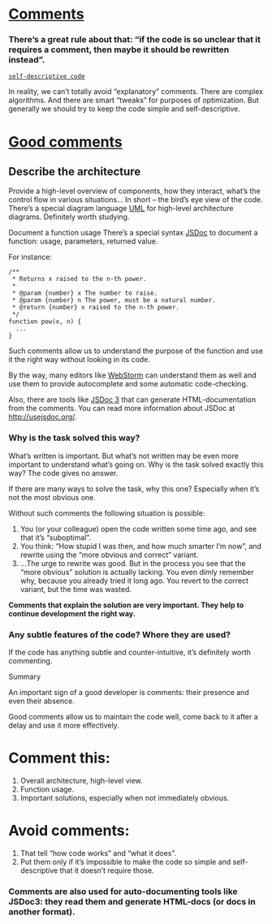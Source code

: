 # [Comments](https://javascript.info/comments)

### There’s a great rule about that: “if the code is so unclear that it requires a comment, then maybe it should be rewritten instead”.

[`self-descriptive code`](https://javascript.info/comments#recipe-factor-out-functions)

In reality, we can’t totally avoid “explanatory” comments. There are complex algorithms. And there are smart “tweaks” for purposes of optimization. But generally we should try to keep the code simple and self-descriptive.

# [Good comments](https://javascript.info/comments#good-comments)

## Describe the architecture

Provide a high-level overview of components, how they interact, what’s the control flow in various situations… In short – the bird’s eye view of the code. There’s a special diagram language [UML](http://wikipedia.org/wiki/Unified_Modeling_Language) for high-level architecture diagrams. Definitely worth studying.

Document a function usage
There’s a special syntax [JSDoc](http://en.wikipedia.org/wiki/JSDoc) to document a function: usage, parameters, returned value.

For instance:

	/**
	 * Returns x raised to the n-th power.
	 *
	 * @param {number} x The number to raise.
	 * @param {number} n The power, must be a natural number.
	 * @return {number} x raised to the n-th power.
	 */
	function pow(x, n) {
	  ...
	}

Such comments allow us to understand the purpose of the function and use it the right way without looking in its code.

By the way, many editors like [WebStorm](https://www.jetbrains.com/webstorm/) can understand them as well and use them to provide autocomplete and some automatic code-checking.

Also, there are tools like [JSDoc 3](https://github.com/jsdoc3/jsdoc) that can generate HTML-documentation from the comments. You can read more information about JSDoc at http://usejsdoc.org/.

### Why is the task solved this way?

What’s written is important. But what’s not written may be even more important to understand what’s going on. Why is the task solved exactly this way? The code gives no answer.

If there are many ways to solve the task, why this one? Especially when it’s not the most obvious one.

Without such comments the following situation is possible:

1. You (or your colleague) open the code written some time ago, and see that it’s “suboptimal”.
2. You think: “How stupid I was then, and how much smarter I’m now”, and rewrite using the “more obvious and correct” variant.
3. …The urge to rewrite was good. But in the process you see that the “more obvious” solution is actually lacking. You even dimly remember why, because you already tried it long ago. You revert to the correct variant, but the time was wasted.

**Comments that explain the solution are very important. They help to continue development the right way.**

### Any subtle features of the code? Where they are used?
If the code has anything subtle and counter-intuitive, it’s definitely worth commenting.

Summary

An important sign of a good developer is comments: their presence and even their absence.

Good comments allow us to maintain the code well, come back to it after a delay and use it more effectively.

# Comment this:

1. Overall architecture, high-level view.
2. Function usage.
3. Important solutions, especially when not immediately obvious.

# Avoid comments:

1. That tell “how code works” and “what it does”.
2. Put them only if it’s impossible to make the code so simple and self-descriptive that it doesn’t require those.

### Comments are also used for auto-documenting tools like JSDoc3: they read them and generate HTML-docs (or docs in another format).